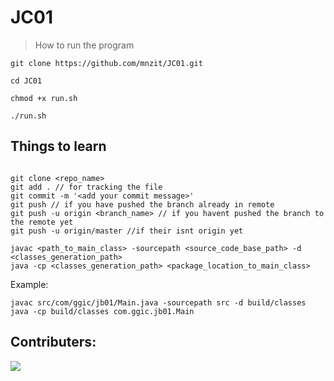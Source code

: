 # JC01

> How to run the program

```shell
git clone https://github.com/mnzit/JC01.git
```
```shell
cd JC01
```
```shell
chmod +x run.sh
```
```shell
./run.sh
```

## Things to learn
```

git clone <repo_name>
git add . // for tracking the file
git commit -m '<add your commit message>'
git push // if you have pushed the branch already in remote
git push -u origin <branch_name> // if you havent pushed the branch to the remote yet
git push -u origin/master //if their isnt origin yet
```

```shell
javac <path_to_main_class> -sourcepath <source_code_base_path> -d <classes_generation_path>
java -cp <classes_generation_path> <package_location_to_main_class>
```
Example: 
```shell
javac src/com/ggic/jb01/Main.java -sourcepath src -d build/classes
java -cp build/classes com.ggic.jb01.Main
```
## Contributers: 

<a href="https://github.com/mnzit/JC01/graphs/contributors">
  <img src="https://contrib.rocks/image?repo=mnzit/JC01" />
</a>

